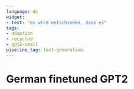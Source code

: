 ```yaml
---
language: de
widget:
- text: "es wird entschieden, dass es"
tags:
- adaption
- recycled
- gpt2-small
pipeline_tag: text-generation
---
```


# German finetuned GPT2